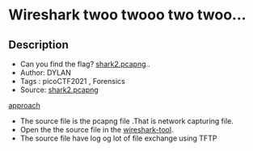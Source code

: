 # Wireshark twoo twooo two twoo...

## Description
- Can you find the flag? [shark2.pcapng](./shark2.pcapng)..
- Author: DYLAN
- Tags  : picoCTF2021 , Forensics
- Source: [shark2.pcapng](./shark2.pcapng)

<ins>approach</ins>
- The source file is the pcapng file .That is network capturing file.
- Open the the source file in the [wireshark-tool](www.wireshark.org).
- The source file have log og lot of file exchange using TFTP
